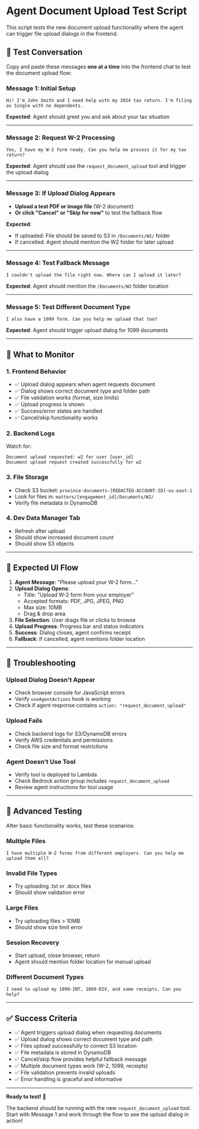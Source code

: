 # Agent Document Upload Test Script

This script tests the new document upload functionality where the agent can trigger file upload dialogs in the frontend.

## 🎯 Test Conversation

Copy and paste these messages **one at a time** into the frontend chat to test the document upload flow:

### Message 1: Initial Setup
```
Hi! I'm John Smith and I need help with my 2024 tax return. I'm filing as Single with no dependents.
```
**Expected**: Agent should greet you and ask about your tax situation

---

### Message 2: Request W-2 Processing
```
Yes, I have my W-2 form ready. Can you help me process it for my tax return?
```
**Expected**: Agent should use the `request_document_upload` tool and trigger the upload dialog

---

### Message 3: If Upload Dialog Appears
- **Upload a test PDF or image file** (W-2 document)
- **Or click "Cancel" or "Skip for now"** to test the fallback flow

**Expected**: 
- If uploaded: File should be saved to S3 in `/Documents/W2/` folder
- If cancelled: Agent should mention the W2 folder for later upload

---

### Message 4: Test Fallback Message
```
I couldn't upload the file right now. Where can I upload it later?
```
**Expected**: Agent should mention the `/Documents/W2` folder location

---

### Message 5: Test Different Document Type
```
I also have a 1099 form. Can you help me upload that too?
```
**Expected**: Agent should trigger upload dialog for 1099 documents

---

## 🔧 What to Monitor

### 1. **Frontend Behavior**
- ✅ Upload dialog appears when agent requests document
- ✅ Dialog shows correct document type and folder path
- ✅ File validation works (format, size limits)
- ✅ Upload progress is shown
- ✅ Success/error states are handled
- ✅ Cancel/skip functionality works

### 2. **Backend Logs**
Watch for:
```
Document upload requested: w2 for user [user_id]
Document upload request created successfully for w2
```

### 3. **File Storage**
- Check S3 bucket: `province-documents-[REDACTED-ACCOUNT-ID]-us-east-1`
- Look for files in: `matters/[engagement_id]/Documents/W2/`
- Verify file metadata in DynamoDB

### 4. **Dev Data Manager Tab**
- Refresh after upload
- Should show increased document count
- Should show S3 objects

---

## 🎨 Expected UI Flow

1. **Agent Message**: "Please upload your W-2 form..."
2. **Upload Dialog Opens**: 
   - Title: "Upload W-2 form from your employer"
   - Accepted formats: PDF, JPG, JPEG, PNG
   - Max size: 10MB
   - Drag & drop area
3. **File Selection**: User drags file or clicks to browse
4. **Upload Progress**: Progress bar and status indicators
5. **Success**: Dialog closes, agent confirms receipt
6. **Fallback**: If cancelled, agent mentions folder location

---

## 🐛 Troubleshooting

### Upload Dialog Doesn't Appear
- Check browser console for JavaScript errors
- Verify `useAgentActions` hook is working
- Check if agent response contains `action: "request_document_upload"`

### Upload Fails
- Check backend logs for S3/DynamoDB errors
- Verify AWS credentials and permissions
- Check file size and format restrictions

### Agent Doesn't Use Tool
- Verify tool is deployed to Lambda
- Check Bedrock action group includes `request_document_upload`
- Review agent instructions for tool usage

---

## 🚀 Advanced Testing

After basic functionality works, test these scenarios:

### Multiple Files
```
I have multiple W-2 forms from different employers. Can you help me upload them all?
```

### Invalid File Types
- Try uploading .txt or .docx files
- Should show validation error

### Large Files
- Try uploading files > 10MB
- Should show size limit error

### Session Recovery
- Start upload, close browser, return
- Agent should mention folder location for manual upload

### Different Document Types
```
I need to upload my 1099-INT, 1099-DIV, and some receipts. Can you help?
```

---

## ✅ Success Criteria

- ✅ Agent triggers upload dialog when requesting documents
- ✅ Upload dialog shows correct document type and path
- ✅ Files upload successfully to correct S3 location
- ✅ File metadata is stored in DynamoDB
- ✅ Cancel/skip flow provides helpful fallback message
- ✅ Multiple document types work (W-2, 1099, receipts)
- ✅ File validation prevents invalid uploads
- ✅ Error handling is graceful and informative

---

**Ready to test!** 🎯

The backend should be running with the new `request_document_upload` tool. Start with Message 1 and work through the flow to see the upload dialog in action!
